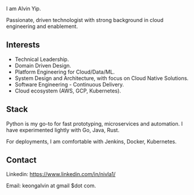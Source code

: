 I am Alvin Yip. 

Passionate, driven technologist with strong background in cloud engineering and enablement. 


## Interests

- Technical Leadership.
- Domain Driven Design.
- Platform Engineering for Cloud/Data/ML.
- System Design and Architecture, with focus on Cloud Native Solutions.
- Software Engineering - Continuous Delivery.
- Cloud ecosystem (AWS, GCP, Kubernetes).

## Stack

Python is my go-to for fast prototyping, microservices and automation. I have experimented lightly with Go, Java, Rust.

For deployments, I am comfortable with Jenkins, Docker, Kubernetes.

## Contact

Linkedin: <https://www.linkedin.com/in/nivla1/>

Email: keongalvin at gmail $dot com.